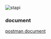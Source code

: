 ![stapi](https://user-images.githubusercontent.com/54999837/118889676-d371e880-b8d3-11eb-8889-73b488ca068b.png)

### document

[postman document](https://web.postman.co/workspace/streinvest_api~b0c520ff-a642-4531-a688-a14143a9a6a0/documentation/11026666-5e0c3c69-2a35-40be-a695-c13b6a392342)
